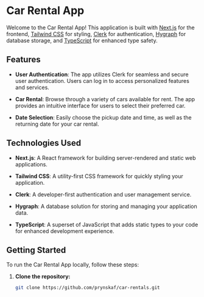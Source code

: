 # Car Rental App

Welcome to the Car Rental App! This application is built with [Next.js](https://nextjs.org/) for the frontend, [Tailwind CSS](https://tailwindcss.com/) for styling, [Clerk](https://clerk.dev/) for authentication, [Hygraph](https://hygraph.io/) for database storage, and [TypeScript](https://www.typescriptlang.org/) for enhanced type safety.

## Features

- **User Authentication**: The app utilizes Clerk for seamless and secure user authentication. Users can log in to access personalized features and services.

- **Car Rental**: Browse through a variety of cars available for rent. The app provides an intuitive interface for users to select their preferred car.

- **Date Selection**: Easily choose the pickup date and time, as well as the returning date for your car rental.

## Technologies Used

- **Next.js**: A React framework for building server-rendered and static web applications.

- **Tailwind CSS**: A utility-first CSS framework for quickly styling your application.

- **Clerk**: A developer-first authentication and user management service.

- **Hygraph**: A database solution for storing and managing your application data.

- **TypeScript**: A superset of JavaScript that adds static types to your code for enhanced development experience.

## Getting Started

To run the Car Rental App locally, follow these steps:

1. **Clone the repository:**

   ```bash
   git clone https://github.com/prynskaf/car-rentals.git
   ```
